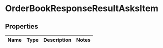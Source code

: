

# OrderBookResponseResultAsksItem


## Properties

| Name | Type | Description | Notes |
|------------ | ------------- | ------------- | -------------|



